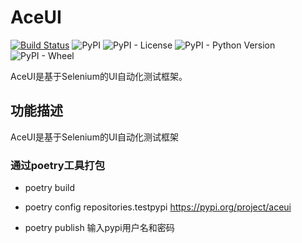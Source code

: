 ﻿# AceUI
[![Build Status](https://travis-ci.org/HttpTesting/pyhttp.svg?branch=master)](https://travis-ci.org/HttpTesting/aceui)
![PyPI](https://img.shields.io/pypi/v/aceui)
![PyPI - License](https://img.shields.io/pypi/l/aceui)
![PyPI - Python Version](https://img.shields.io/pypi/pyversions/aceui)
![PyPI - Wheel](https://img.shields.io/pypi/wheel/aceui)


AceUI是基于Selenium的UI自动化测试框架。




## 功能描述
AceUI是基于Selenium的UI自动化测试框架


  
### 通过poetry工具打包

- poetry build

- poetry config repositories.testpypi https://pypi.org/project/aceui

- poetry publish  输入pypi用户名和密码